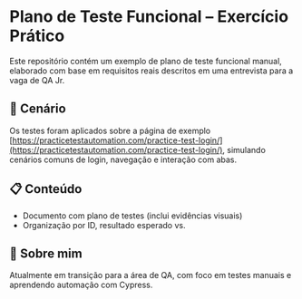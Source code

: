 # Plano de Teste Funcional – Exercício Prático

Este repositório contém um exemplo de plano de teste funcional manual, elaborado com base em requisitos reais descritos em uma entrevista para a vaga de QA Jr.

## 🧪 Cenário

Os testes foram aplicados sobre a página de exemplo [https://practicetestautomation.com/practice-test-login/](https://practicetestautomation.com/practice-test-login/), simulando cenários comuns de login, navegação e interação com abas.

## 📋 Conteúdo

- Documento com plano de testes (inclui evidências visuais)
- Organização por ID, resultado esperado vs.


## 💼 Sobre mim

Atualmente em transição para a área de QA, com foco em testes manuais e aprendendo automação com Cypress.


